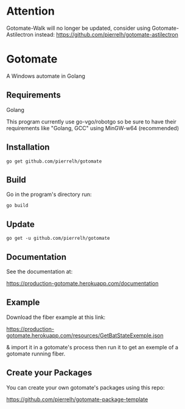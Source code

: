 # Attention

Gotomate-Walk will no longer be updated, consider using Gotomate-Astilectron instead: https://github.com/pierrelh/gotomate-astilectron

# Gotomate

A Windows automate in Golang

## Requirements

Golang

This program currently use go-vgo/robotgo so be sure to have their requirements like "Golang, GCC" using MinGW-w64 (recommended)

## Installation

```
go get github.com/pierrelh/gotomate
```

## Build

Go in the program's directory run:
```
go build
```

## Update
```
go get -u github.com/pierrelh/gotomate
```

## Documentation

See the documentation at:

https://production-gotomate.herokuapp.com/documentation

## Example

Download the fiber example at this link:

https://production-gotomate.herokuapp.com/resources/GetBatStateExemple.json

& import it in a gotomate's process then run it to get an exemple of a gotomate running fiber.

## Create your Packages

You can create your own gotomate's packages using this repo:

https://github.com/pierrelh/gotomate-package-template